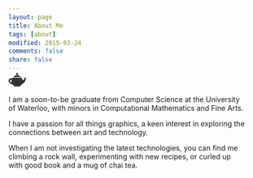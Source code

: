 ```yaml
---
layout: page
title: About Me
tags: [about]
modified: 2015-03-24
comments: false
share: false
---
```

 <i class="fa fa-2x fa-graduation-cap"></i>
 <i class="fa fa-2x fa-terminal"></i>
 <i class="fa fa-2x fa-puzzle-piece"></i>
 <i class="fa fa-2x fa-paint-brush"></i>
 <img style="height:35px;margin-top:-25px;" src="images/teapot.png">

I am a soon-to-be graduate from Computer Science at the University<br/>
of Waterloo, with minors in Computational Mathematics and Fine Arts.

I have a passion for all things graphics, a keen interest in exploring the<br/>
connections between art and technology.

When I am not investigating the latest technologies, you can find me<br/>
climbing a rock wall, experimenting with new recipes, or curled up<br/>
with good book and a mug of chai tea.

